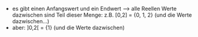 - es gibt einen Anfangswert und ein Endwert --> alle Reellen Werte dazwischen sind Teil dieser Menge:
z.B. [0,2] = {0, 1, 2} (und die Werte dazwischen...)
- aber:
	]0,2[ = {1}  (und die Werte dazwischen)